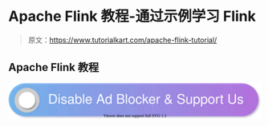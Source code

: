 # Apache Flink 教程-通过示例学习 Flink

> 原文：<https://www.tutorialkart.com/apache-flink-tutorial/>

## Apache Flink 教程

[![](img/925da31b32d6bc3827932f6c8afb11bb.png)](https://www.tutorialkart.com/)